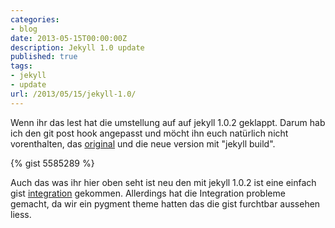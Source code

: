 ```yaml
---
categories:
- blog
date: 2013-05-15T00:00:00Z
description: Jekyll 1.0 update
published: true
tags:
- jekyll
- update
url: /2013/05/15/jekyll-1.0/
---
```


Wenn ihr das lest hat die umstellung auf auf jekyll 1.0.2 geklappt. Darum hab ich den git post hook angepasst und möcht ihn euch natürlich nicht vorenthalten, das [original](http://oldarticles.kahlil.co/2011/07/24/uberkyll/) und die neue version mit "jekyll build".

{% gist 5585289 %}

Auch das was ihr hier oben seht ist neu den mit jekyll 1.0.2 ist eine einfach gist [integration](https://gist.github.com/benbalter/5555251) gekommen. Allerdings hat die Integration probleme gemacht, da wir ein pygment theme hatten das die gist furchtbar aussehen liess.